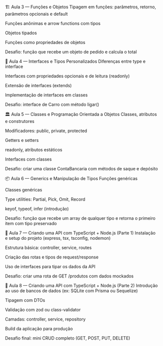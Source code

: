 🏗️ Aula 3 — Funções e Objetos
Tipagem em funções: parâmetros, retorno, parâmetros opcionais e default

Funções anônimas e arrow functions com tipos

Objetos tipados

Funções como propriedades de objetos

Desafio: função que recebe um objeto de pedido e calcula o total


📐 Aula 4 — Interfaces e Tipos Personalizados
Diferenças entre type e interface

Interfaces com propriedades opcionais e de leitura (readonly)

Extensão de interfaces (extends)

Implementação de interfaces em classes

Desafio: interface de Carro com método ligar()

🏛️ Aula 5 — Classes e Programação Orientada a Objetos
Classes, atributos e construtores

Modificadores: public, private, protected

Getters e setters

readonly, atributos estáticos

Interfaces com classes

Desafio: criar uma classe ContaBancaria com métodos de saque e depósito

📦 Aula 6 — Generics e Manipulação de Tipos
Funções genéricas

Classes genéricas

Type utilities: Partial, Pick, Omit, Record

keyof, typeof, infer (introdução)

Desafio: função que recebe um array de qualquer tipo e retorna o primeiro item com tipo preservado

🔌 Aula 7 — Criando uma API com TypeScript + Node.js (Parte 1)
Instalação e setup do projeto (express, tsx, tsconfig, nodemon)

Estrutura básica: controller, service, routes

Criação das rotas e tipos de request/response

Uso de interfaces para tipar os dados da API

Desafio: criar uma rota de GET /produtos com dados mockados

🚀 Aula 8 — Criando uma API com TypeScript + Node.js (Parte 2)
Introdução ao uso de bancos de dados (ex: SQLite com Prisma ou Sequelize)

Tipagem com DTOs

Validação com zod ou class-validator

Camadas: controller, service, repository

Build da aplicação para produção

Desafio final: mini CRUD completo (GET, POST, PUT, DELETE)
